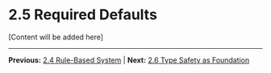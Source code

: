 # 2.5 Required Defaults

[Content will be added here]

---

**Previous:** [2.4 Rule-Based System](./2.4-rule-based-system.md) | **Next:** [2.6 Type Safety as Foundation](./2.6-type-safety-as-foundation.md)
